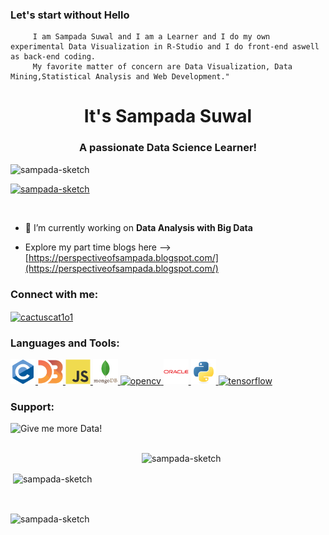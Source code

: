 
### Let's start without Hello
         I am Sampada Suwal and I am a Learner and I do my own experimental Data Visualization in R-Studio and I do front-end aswell as back-end coding.
         My favorite matter of concern are Data Visualization, Data Mining,Statistical Analysis and Web Development."
           
<h1 align="center">It's Sampada Suwal</h1>
<h3 align="center">A passionate Data Science Learner!</h3>

<p align="left"> <img src="https://komarev.com/ghpvc/?username=sampada-sketch&label=Profile%20views&color=0e75b6&style=flat" alt="sampada-sketch" /> </p>

<p align="left"> <a href="https://github.com/ryo-ma/github-profile-trophy"><img src="https://github-profile-trophy.vercel.app/?username=sampada-sketch" alt="sampada-sketch" /></a> </p>

<p align="left"> <a href="https://twitter.com/" target="blank"><img src="https://img.shields.io/twitter/follow/?logo=twitter&style=for-the-badge" alt="" /></a> </p>

- 🔭 I’m currently working on **Data Analysis with Big Data**

- Explore my part time blogs here --> [https://perspectiveofsampada.blogspot.com/](https://perspectiveofsampada.blogspot.com/)

<h3 align="left">Connect with me:</h3>
<p align="left">
<a href="https://instagram.com/cactuscat1o1" target="blank"><img align="center" src="https://raw.githubusercontent.com/rahuldkjain/github-profile-readme-generator/neutral-icons/src/images/icons/Social/instagram.svg" alt="cactuscat1o1" height="30" width="40" /></a>
</p>

<h3 align="left">Languages and Tools:</h3>
<p align="left"> <a href="https://www.cprogramming.com/" target="_blank"> <img src="https://raw.githubusercontent.com/devicons/devicon/master/icons/c/c-original.svg" alt="c" width="40" height="40"/> </a> <a href="https://d3js.org/" target="_blank"> <img src="https://raw.githubusercontent.com/devicons/devicon/master/icons/d3js/d3js-original.svg" alt="d3js" width="40" height="40"/> </a> <a href="https://developer.mozilla.org/en-US/docs/Web/JavaScript" target="_blank"> <img src="https://raw.githubusercontent.com/devicons/devicon/master/icons/javascript/javascript-original.svg" alt="javascript" width="40" height="40"/> </a> <a href="https://www.mongodb.com/" target="_blank"> <img src="https://raw.githubusercontent.com/devicons/devicon/master/icons/mongodb/mongodb-original-wordmark.svg" alt="mongodb" width="40" height="40"/> </a> <a href="https://opencv.org/" target="_blank"> <img src="https://www.vectorlogo.zone/logos/opencv/opencv-icon.svg" alt="opencv" width="40" height="40"/> </a> <a href="https://www.oracle.com/" target="_blank"> <img src="https://raw.githubusercontent.com/devicons/devicon/master/icons/oracle/oracle-original.svg" alt="oracle" width="40" height="40"/> </a> <a href="https://www.python.org" target="_blank"> <img src="https://raw.githubusercontent.com/devicons/devicon/master/icons/python/python-original.svg" alt="python" width="40" height="40"/> </a> <a href="https://www.tensorflow.org" target="_blank"> <img src="https://www.vectorlogo.zone/logos/tensorflow/tensorflow-icon.svg" alt="tensorflow" width="40" height="40"/> </a> </p>

<h3 align="left">Support:</h3>
<p><a href="https://www.buymeacoffee.com/Give me more Data!"> <img align="left" src="https://cdn.buymeacoffee.com/buttons/v2/default-yellow.png" height="50" width="210" alt="Give me more Data!" /></a></p><br><br>

<p><img align="left" src="https://github-readme-stats.vercel.app/api/top-langs?username=sampada-sketch&show_icons=true&locale=en&layout=compact" alt="sampada-sketch" /></p>
<br>
<p>&nbsp;<img align="center" src="https://github-readme-stats.vercel.app/api?username=sampada-sketch&show_icons=true&locale=en" alt="sampada-sketch" /></p>
<br>
<p><img align="center" src="https://github-readme-streak-stats.herokuapp.com/?user=sampada-sketch&" alt="sampada-sketch" /></p>
